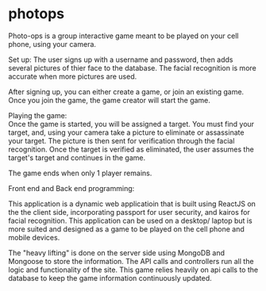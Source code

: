 # photops

Photo-ops is a group interactive game meant to be played on your cell phone, using your camera.

Set up:
The user signs up with a username and password, then adds several pictures of thier face to the database. The facial recognition is more accurate when more pictures are used.  

After signing up, you can either create a game, or join an existing game.    Once you join the game, the game creator will start the game.  

Playing the game:  
Once the game is started, you will be assigned a target.  You must find your target, and, using your camera take a picture to eliminate or assassinate your target.  The picture is then sent for verification through the facial recognition.  Once the target is verified as eliminated, the user assumes the target's target and continues in the game.  

The game ends when only 1 player remains.  



Front end and Back end programming:

This application is a dynamic web applicatioin that is built using ReactJS on the the client side, incorporating passport for user security, and kairos for facial recognition.  This application can be used on a desktop/ laptop but is more suited and designed as a game to be played on the cell phone and mobile devices.  

The "heavy lifting" is done on the server side using MongoDB and Mongoose to store the information.   The API calls and controllers run all the logic and functionality of the site.  This game relies heavily on api calls to the database to keep the game information continuously updated.  
